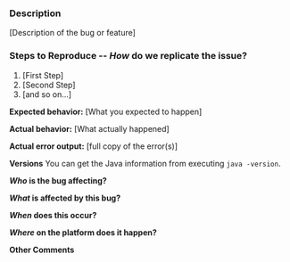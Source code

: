 ### Description

[Description of the bug or feature]

### Steps to Reproduce -- *How* do we replicate the issue?
<!-- Please be specific as possible. Use dashes (-) or numbers (1.) to create a list of steps -->

1. [First Step]
2. [Second Step]
3. [and so on...]

**Expected behavior:** [What you expected to happen]

**Actual behavior:** [What actually happened]

**Actual error output:** [full copy of the error(s)]

**Versions**
You can get the Java information from executing `java -version`.

***Who* is the bug affecting?**
<!-- Ex. All developers, Sally Supervisor, Level 1 CCs -->

***What* is affected by this bug?**
<!-- Ex. problem analysis, sending messages, texter profiles -->

***When* does this occur?**
<!-- Ex. After ending a conversation, every night at 3pm, when I sign off -->

***Where* on the platform does it happen?**
<!-- Ex. In a Supervisor's terminal/command window, In my IDE's debugger terminal, when I click on the application, etc. -->

**Other Comments**
